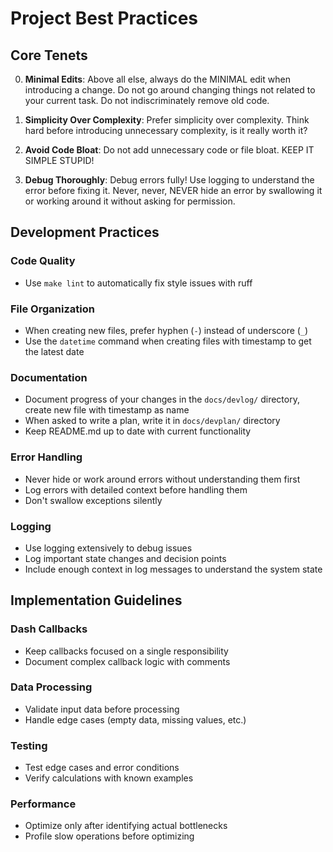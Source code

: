 # Project Best Practices

## Core Tenets

0. **Minimal Edits**: Above all else, always do the MINIMAL edit when introducing a change. Do not go around changing things not related to your current task. Do not indiscriminately remove old code.

1. **Simplicity Over Complexity**: Prefer simplicity over complexity. Think hard before introducing unnecessary complexity, is it really worth it?

2. **Avoid Code Bloat**: Do not add unnecessary code or file bloat. KEEP IT SIMPLE STUPID!

3. **Debug Thoroughly**: Debug errors fully! Use logging to understand the error before fixing it. Never, never, NEVER hide an error by swallowing it or working around it without asking for permission.

## Development Practices

### Code Quality
- Use `make lint` to automatically fix style issues with ruff

### File Organization
- When creating new files, prefer hyphen (`-`) instead of underscore (`_`)
- Use the `datetime` command when creating files with timestamp to get the latest date

### Documentation
- Document progress of your changes in the `docs/devlog/` directory, create new file with timestamp as name
- When asked to write a plan, write it in `docs/devplan/` directory
- Keep README.md up to date with current functionality

### Error Handling
- Never hide or work around errors without understanding them first
- Log errors with detailed context before handling them
- Don't swallow exceptions silently

### Logging
- Use logging extensively to debug issues
- Log important state changes and decision points
- Include enough context in log messages to understand the system state

## Implementation Guidelines

### Dash Callbacks
- Keep callbacks focused on a single responsibility
- Document complex callback logic with comments

### Data Processing
- Validate input data before processing
- Handle edge cases (empty data, missing values, etc.)

### Testing
- Test edge cases and error conditions
- Verify calculations with known examples

### Performance
- Optimize only after identifying actual bottlenecks
- Profile slow operations before optimizing
